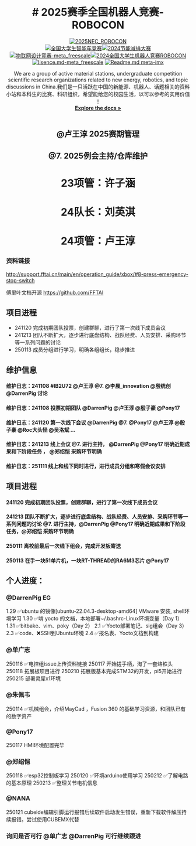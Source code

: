 <!-- Improved compatibility of back to top link: See: https://github.com/othneildrew/Best-README-Template/pull/73 -->
<a id="readme-top"></a>
<!--
*** Thanks for checking out the new_energy_coder_club. If you have a suggestion
*** that would make this better, please fork the repo and create a pull request
*** or simply open an issue with the tag "enhancement".
*** Don't forget to give the project a star!
*** Thanks again! Now go create something AMAZING! :dancer: 

<!-- PROJECT SHIELDS -->
<!--
*** I'm using markdown "reference style" links for readability.
*** Reference links are enclosed in brackets [ ] instead of parentheses ( ).
*** See the bottom of this document for the declaration of the reference variables
*** for contributors-url, forks-url, etc. This is an optional, concise syntax you may use.
*** https://www.markdownguide.org/basic-syntax/#reference-style-links
-->

<!-- PROJECT LOGO -->
<br />
<div align="center">
  <h1 align="center"># 2025赛季全国机器人竞赛-ROBOCON </h1>

[![2025NEC_ROBOCON](https://img.shields.io/badge/2025NEC_全国机器人大赛ROBOCON-仓库-blue)](https://gitee.com/darrenpig/new_energy_coder_club/tree/master/2025%E5%85%A8%E5%9B%BD%E6%9C%BA%E5%99%A8%E4%BA%BA%E7%AB%9E%E8%B5%9B-ROBOCON)  
[![全国大学生智能车竞赛](https://img.shields.io/badge/2024全国大学生智能车竞赛-智能车室外赛比赛-ddff9a)](https://gitee.com/darrenpig/new_energy_coder_club/tree/master/2024%E6%99%BA%E8%83%BD%E8%BD%A6%E5%AE%A4%E5%A4%96%E8%B5%9B%E6%AF%94%E8%B5%9B)[![2024节能减排大赛](https://img.shields.io/badge/节能减排大赛-仓库-blue)](https://gitee.com/darrenpig/new_energy_coder_club/tree/master/2024%E8%8A%82%E8%83%BD%E5%87%8F%E6%8E%92%E5%A4%A7%E8%B5%9B_Nearlink%E5%B0%8F%E8%BD%A6)         [![物联网设计竞赛-meta_freescale](https://img.shields.io/badge/物联网设计竞赛-仓库-brightgreen)](https://gitee.com/darrenpig/new_energy_coder_club/tree/master/2024%E7%89%A9%E8%81%94%E7%BD%91%E8%AE%BE%E8%AE%A1%E7%AB%9E%E8%B5%9B_Huawei%E6%95%B0%E9%80%9A)[![2024全国大学生机器人竞赛ROBOCON](https://img.shields.io/badge/ROBOCON竞赛-全国大学生机器人竞赛-172a88)](https://gitee.com/darrenpig/new_energy_coder_club/tree/master/2024%E5%85%A8%E5%9B%BD%E6%9C%BA%E5%99%A8%E4%BA%BA%E7%AB%9E%E8%B5%9B_ROBOCON)
[![lisence.md-meta_freescale](https://img.shields.io/badge/lisence.md-Markdown-violet
)](https://gitee.com/darrenpig/new_energy_coder_club/blob/master/LICENSE.md)
[![Readme.md meta-imx](https://img.shields.io/badge/Readme.md-Markdown-8A2BE2
)](https://gitee.com/darrenpig/new_energy_coder_club/blob/master/README.md)

  <p align="center">
   We are a group of active material stations, undergraduate competition scientific research organizations related to new energy, robotics, and topic discussions in China.我们是一只活跃在中国的新能源、机器人、话题相关的资料小站和本科生的比赛、科研组织，希望能给您的校园生活，以可以参考的实用价值 ！
    <br />
    <a href="https://gitee.com/darrenpig/new_energy_coder_club"><strong>Explore the docs »</strong></a>
    <br />
    <br />

## @卢王淳 2025赛期管理

## @7. 2025例会主持/仓库维护

# 23项管：许子涵

# 24队长：刘英淇

# 24项管：卢王淳





<p align="left"> 
<div align="left">
</p>


### 资料链接
http://support.fftai.cn/main/en/operation_guide/xbox/#8-press-emergency-stop-switch

傅里叶文档开源
https://github.com/FFTAI

## 项目进程

- 241120 完成初期团队投票，创建群聊，进行了第一次线下成员会议
- 241213 团队不断扩大，逐步进行底盘结构、战队经费、人员安排、采购环节等一系列问题的讨论
- 250113 成员分组进行学习，明确各组组长，稳步推进
## 维护信息

#### 维护日志：241108 #IB2U72  @卢王淳  @7.  @李晨_innovation  @殷统创  @DarrenPig 讨论
#### 维护日志：241108 投票初期团队 @DarrenPig  @卢王淳  @殷子豪  @Pony17 
#### 维护日志：241120 第一次线下会议 @DarrenPig @7. @Pony17 @卢王淳 @殷子豪 @Roc大头怪  @吴洛斌 ...
#### 维护日志：241213 线上会议 @7. 进行主持， @DarrenPig  @Pony17 明确近期成果和下阶段任务 ， @郑绍恺 采购环节明确
#### 维护日志：251111 线上和线下同时进行，进行成员分组和寒假会议安排
## 项目进程

#### 241120 完成初期团队投票，创建群聊，进行了第一次线下成员会议
#### 241213 团队不断扩大，逐步进行底盘结构、战队经费、人员安排、采购环节等一系列问题的讨论 @7. 进行主持，@DarrenPig @Pony17 明确近期成果和下阶段任务，@郑绍恺 采购环节明确
#### 250111 离校前最后一次线下组会，完成开发板寄送
#### 250113 在手一块51单片机，一块RT-THREAD的RA6M3芯片 @Pony17 



</p>


## 个人进度：

### @DarrenPig EG
1.29 ✅ubuntu 的镜像[ubuntu-22.04.3-desktop-amd64] VMware 安装, shell环境学习
1.30 ✅啃 yocto 的文档，本地部署~/.bashrc-Linux环境变量（Day 1）
1.31 ✅bitbake、vim、poky（Day 2）
2.1 ✅Yocto部署笔记、sig组会（Day 3）
2.3 ✅code、❌SSH到Ubuntu环境
2.4 ✅报名表、Yocto文档到构建

###  @单广志 
250116 ✅电控组issue上传资料链接
250117 开始搓手柄，淘了一套烙铁头
250118 拓展板项目进行
250210 拓展版基本完成STM32的开发，pi5开始进行
250215 部署灵犀x1环境
### @朱佩韦
250114 ✅机械组会，介绍MayCad ，Fusion 360 的基础学习资源，和团队已有的数字资产
###  @Pony17 
250117 HMI环境配置完毕
###    @郑绍恺 
250118 ✅esp32控制板学习
250120 ✅环境arduino使用学习
250212 ✅了解电路的基本原理
250213 ✅整理关节电机信息
###  @NANA 
250121 cubeide编辑引脚运行报错后续软件启动发生错误，重新下载软件解压持续报错。尝试使用CUBEMX代替
### 询问是否可行 @单广志  @DarrenPig 可行继续跟进